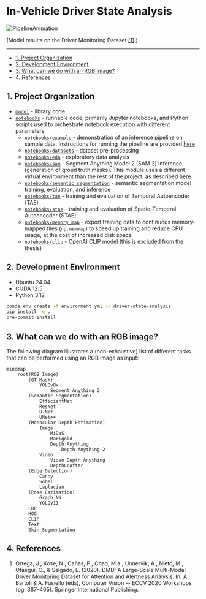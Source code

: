 # In-Vehicle Driver State Analysis

![PipelineAnimation](https://github.com/user-attachments/assets/de14f020-1b32-4931-8702-5cd302d5a9de)

(Model results on the Driver Monitoring Dataset [[1]](#ref1).)

---

- [1. Project Organization](#1-project-organization)
- [2. Development Environment](#2-development-environment)
- [3. What can we do with an RGB image?](#3-what-can-we-do-with-an-rgb-image)
- [4. References](#4-references)

## 1. Project Organization

- [`model`](model/) - library code
- [`notebooks`](notebooks/) - runnable code, primarily Jupyter notebooks, and Python scripts used to orchestrate notebook execution with different parameters
  - [`notebooks/example`](notebooks/example/) - demonstration of an inference pipeline on sample data. Instructions for running the pipeline are provided [here](notebooks/example/README.md)
  - [`notebooks/datasets`](notebooks/datasets/) - dataset pre-processing
  - [`notebooks/eda`](notebooks/eda/) - exploratory data analysis
  - [`notebooks/sam`](notebooks/sam/) - Segment Anything Model 2 (SAM 2) inference (generation of groud truth masks). This module uses a different virtual environment than the rest of the project, as described [here](notebooks/sam/README.md)
  - [`notebooks/semantic_segmentation`](notebooks/semantic_segmentation/) - semantic segmentation model training, evaluation, and inference
  - [`notebooks/tae`](notebooks/tae/) - training and evaluation of Temporal Autoencoder (TAE)
  - [`notebooks/stae`](notebooks/stae/) - training and evaluation of Spatio-Temporal Autoencoder (STAE)
  - [`notebooks/memory_map`](notebooks/memory_map/) - export training data to continuous memory-mapped files (`np.memmap`) to speed up training and reduce CPU usage, at the cost of increased disk space
  - [`notebooks/clip`](notebooks/clip/) - OpenAI CLIP model (this is excluded from the thesis)

## 2. Development Environment

- Ubuntu 24.04
- CUDA 12.5
- Python 3.12

```bash
conda env create -f environment.yml -n driver-state-analysis
pip install -e .
pre-commit install
```

## 3. What can we do with an RGB image?

The following diagram illustrates a (non-exhaustive) list of different tasks that can be performed using an RGB image as input:

```mermaid
mindmap
    root)RGB Image)
        (GT Mask)
            YOLOv8x
                Segment Anything 2
        (Semantic Segmentation)
            EfficientNet
            ResNet
            U-Net
            UNet++
        (Monocular Depth Estimation)
            Image
                MiDaS
                Marigold
                Depth Anything
                    Depth Anything 2
            Video
                Video Depth Anything
                DepthCrafter
        (Edge Detection)
            Canny
            Sobel
            Laplacian
        (Pose Estimation)
            Graph NN
            YOLOv11
        LBP
        HOG
        CLIP
        Text
        Skin Segmentation
```

## 4. References

1. <a name="ref1"></a> Ortega, J., Kose, N., Cañas, P., Chao, M.a., Unnervik, A., Nieto, M., Otaegui, O., & Salgado, L. (2020). DMD: A Large-Scale Multi-Modal Driver Monitoring Dataset for Attention and Alertness Analysis. In: A. Bartoli & A. Fusiello (eds), Computer Vision -- ECCV 2020 Workshops (pg. 387–405). Springer International Publishing.
